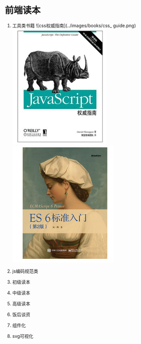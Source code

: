
# 前端读本

1. 工具类书籍
![css权威指南](../images/books/css_ guide.png)
![js权威指南](../images/books/js_guide.png)
![ES6](../images/books/ES6.png)


2. js编码规范类
   
3. 初级读本
4. 中级读本
5. 高级读本
6. 饭后谈资
7. 组件化
8. svg可视化
